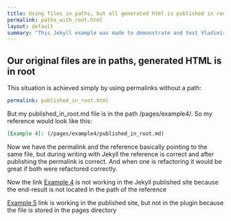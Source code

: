 ```yaml
---
title: Using files in paths, but all generated html is published in root
permalink: paths_with_root.html
layout: default
summary: "This Jekyll example was made to demonstrate and test Vladimir's Markdown Navigator plugin for IntelliJ. We will use out of the box Jekyll functionality for this."
---
```


##   Our original files are in paths, generated HTML is in root
 
 This situation is achieved simply by using permalinks without a path:
 
```yaml
permalink: published_in_root.html
```

But my published_in_root.md file is in the path /pages/example4/. So my reference would look like this:

```markdown
[Example 4]: (/pages/example4/published_in_root.md)
```

Now we have the permalink and the reference basically pointing to the same file, but during writing with Jekyll the reference is correct and after publishing the permalink is correct. And when one is refactoring it would be great if both were refactored correctly.

Now the link [Example 4] is not working in the Jekyll published site because the end-result is not located in the path of the reference

[Example 5] link is working in the published site, but not in the plugin because the file is stored in the pages directory

[Example 4]: /pages/example4/published_in_root.html
[Example 5]: published_in_root.html
